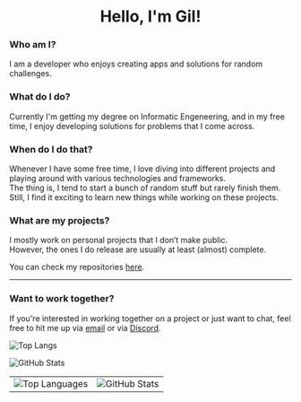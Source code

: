 <h1 align="center">Hello, I'm Gil!</h1>

### Who am I?

I am a developer who enjoys creating apps and solutions for random challenges.

### What do I do?

Currently I'm getting my degree on Informatic Engeneering, and in my free time, I enjoy developing solutions for problems that I come across.

### When do I do that?

Whenever I have some free time, I love diving into different projects and playing around with various technologies and frameworks.  
The thing is, I tend to start a bunch of random stuff but rarely finish them.  
Still, I find it exciting to learn new things while working on these projects.

### What are my projects?

I mostly work on personal projects that I don’t make public.  
However, the ones I do release are usually at least (almost) complete.

You can check my repositories [here](https://github.com/GilLeao119?tab=repositories).

---

### Want to work together?

If you're interested in working together on a project or just want to chat, feel free to hit me up via [email](mailto:teu-email@gmail.com) or via [Discord](https://discordapp.com/users/teu-id).

![Top Langs](https://github-readme-stats.vercel.app/api/top-langs/?username=GilLeao119&layout=compact&theme=tokyonight)

![GitHub Stats](https://github-readme-stats.vercel.app/api?username=GilLeao119&show_icons=true&theme=tokyonight)

<table>
  <tr>
    <td>
      <img src="https://github-readme-stats.vercel.app/api/top-langs/?username=GilLeao119&layout=compact&langs_count=10&theme=tokyonight" alt="Top Languages"/>
    </td>
    <td>
      <img src="https://github-readme-stats.vercel.app/api?username=GilLeao119&show_icons=true&include_all_commits=true&count_private=true&theme=tokyonight" alt="GitHub Stats"/>
    </td>
  </tr>
</table>
